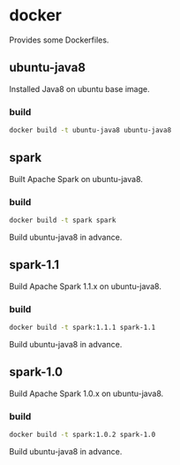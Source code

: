 # docker

Provides some Dockerfiles.

## ubuntu-java8

Installed Java8 on ubuntu base image.

### build

```bash
docker build -t ubuntu-java8 ubuntu-java8
```

## spark

Built Apache Spark on ubuntu-java8.

### build

```bash
docker build -t spark spark
```

Build ubuntu-java8 in advance.

## spark-1.1

Build Apache Spark 1.1.x on ubuntu-java8.

### build

```bash
docker build -t spark:1.1.1 spark-1.1
```

Build ubuntu-java8 in advance.

## spark-1.0

Build Apache Spark 1.0.x on ubuntu-java8.

### build

```bash
docker build -t spark:1.0.2 spark-1.0
```

Build ubuntu-java8 in advance.
